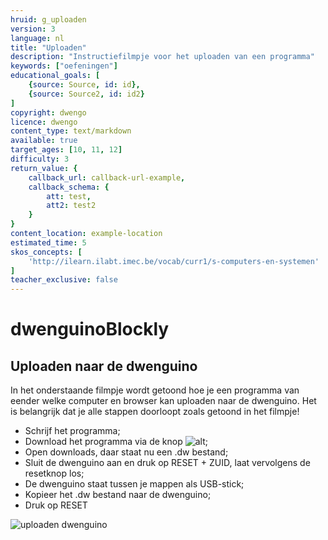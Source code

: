 ```yaml
---
hruid: g_uploaden
version: 3
language: nl
title: "Uploaden"
description: "Instructiefilmpje voor het uploaden van een programma"
keywords: ["oefeningen"]
educational_goals: [
    {source: Source, id: id}, 
    {source: Source2, id: id2}
]
copyright: dwengo
licence: dwengo
content_type: text/markdown
available: true
target_ages: [10, 11, 12]
difficulty: 3
return_value: {
    callback_url: callback-url-example,
    callback_schema: {
        att: test,
        att2: test2
    }
}
content_location: example-location
estimated_time: 5
skos_concepts: [
    'http://ilearn.ilabt.imec.be/vocab/curr1/s-computers-en-systemen'
]
teacher_exclusive: false
---
```

# dwenguinoBlockly
## Uploaden naar de dwenguino

In het onderstaande filmpje wordt getoond hoe je een programma van eender welke computer en browser kan uploaden naar de dwenguino.
Het is belangrijk dat je alle stappen doorloopt zoals getoond in het filmpje!

* Schrijf het programma;
* Download het programma via de knop ![alt](embed/menu_downloaddwenguino.png "menu download");
* Open downloads, daar staat nu een .dw bestand;
* Sluit de dwenguino aan en druk op RESET + ZUID, laat vervolgens de resetknop los;
* De dwenguino staat tussen je mappen als USB-stick;
* Kopieer het .dw bestand naar de dwenguino;
* Druk op RESET

![](@youtube/https://www.youtube.com/embed/VpAXLlT_JP0 "uploaden dwenguino")